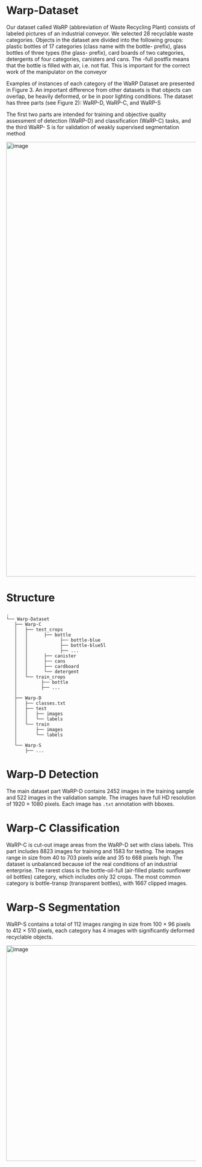 # Warp-Dataset

Our dataset called WaRP (abbreviation of Waste Recycling Plant) consists
of labeled pictures of an industrial conveyor. We selected 28 recyclable waste
categories. Objects in the dataset are divided into the following groups: plastic bottles of 17 categories (class name with the bottle- prefix),
glass bottles of three types (the glass- prefix), card boards of two categories,
detergents of four categories, canisters and cans. The -full postfix means that
the bottle is filled with air, i.e. not flat. This is important for the correct work
of the manipulator on the conveyor

Examples of instances of each category of the WaRP Dataset are presented
in Figure 3. An important difference from other datasets is that objects can
overlap, be heavily deformed, or be in poor lighting conditions.
The dataset has three parts (see Figure 2): WaRP-D, WaRP-C, and WaRP-S

The first two parts are intended for training and objective quality assessment
of detection (WaRP-D) and classification (WaRP-C) tasks, and the third WaRP-
S is for validation of weakly supervised segmentation method

<img width="1157" alt="image" src="https://user-images.githubusercontent.com/71009563/199093480-124f6e76-8d78-4521-99b8-ad3210f280c6.png">

 
 
 # Structure
 
 
 ```
 .
└── Warp-Dataset
    ├── Warp-C
    │   ├── test_crops
    │   │      ├── bottle
    │   │            ├── bottle-blue
    │   │            ├── bottle-blue5l
    │   │            ├── ...
    │   │      ├── canister
    │   │      ├── cans
    │   │      ├── cardboard
    │   │      └── detergent
    │   └── train_crops
    │         ├── bottle
    │         ├── ...
    │
    ├── Warp-D
    │   ├── classes.txt
    │   ├── test
    │   │   ├── images
    │   │   └── labels
    │   └── train
    │       ├── images
    │       └── labels
    │ 
    └── Warp-S
        ├── ...
```
# Warp-D Detection
The main dataset part WaRP-D contains 2452 images in the training sample
and 522 images in the validation sample. The images have full HD resolution
of 1920 × 1080 pixels.
Each image has ```.txt``` annotation with bboxes.

# Warp-C Classification
WaRP-C is cut-out image areas from the WaRP-D set with class labels.
This part includes 8823 images for training and 1583 for testing. The images
range in size from 40 to 703 pixels wide and 35 to 668 pixels high. The dataset is
unbalanced because iof the real conditions of an industrial enterprise. The rarest
class is the bottle-oil-full (air-filled plastic sunflower oil bottles) category, which
includes only 32 crops. The most common category is bottle-transp (transparent
bottles), with 1667 clipped images.

# Warp-S Segmentation
WaRP-S contains a total of 112 images ranging in size from 100 × 96 pixels
to 412 × 510 pixels, each category has 4 images with significantly deformed
recyclable objects.

<img width="574" alt="image" src="https://user-images.githubusercontent.com/71009563/199094398-d4346a95-761c-4d0c-aa23-8bc5f70a19ab.png">
